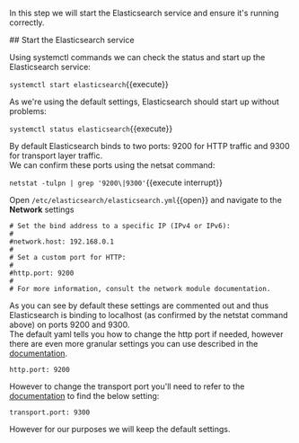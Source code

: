 In this step we will start the Elasticsearch service and ensure it's running correctly.

## Start the Elasticsearch service

Using systemctl commands we can check the status and start up the Elasticsearch service:

`systemctl start elasticsearch`{{execute}}

As we're using the default settings, Elasticsearch should start up without problems:

`systemctl status elasticsearch`{{execute}}

By default Elasticsearch binds to two ports: 9200 for HTTP traffic and 9300 for transport layer traffic.  
We can confirm these ports using the netsat command:

`netstat -tulpn | grep '9200\|9300'`{{execute interrupt}}


Open `/etc/elasticsearch/elasticsearch.yml`{{open}} and navigate to the **Network** settings

```
# Set the bind address to a specific IP (IPv4 or IPv6):
#
#network.host: 192.168.0.1
#
# Set a custom port for HTTP:
#
#http.port: 9200
#
# For more information, consult the network module documentation.
```

As you can see by default these settings are commented out and thus Elasticsearch is binding to localhost
(as confirmed by the netstat command above) on ports 9200 and 9300. <br>
The default yaml tells you how to change the http port if needed, however there are even more granular settings you can use described in the [documentation](https://www.elastic.co/guide/en/elasticsearch/reference/current/modules-network.html "Network settings").

`http.port: 9200`

However to change the transport port you'll need to refer to the [documentation](https://www.elastic.co/guide/en/elasticsearch/reference/current/modules-transport.html "Transport settings") to find the below setting:

`transport.port: 9300`

However for our purposes we will keep the default settings.
